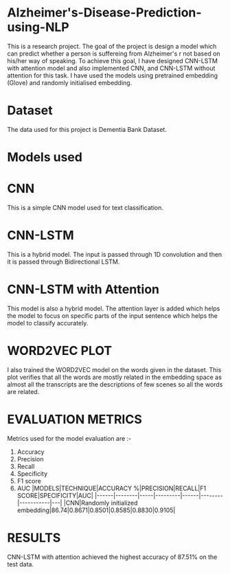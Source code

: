# Alzheimer's-Disease-Prediction-using-NLP
This is a research project. The goal of the project is design a model which can predict whether a person is suffereing from Alzheimer's r not based on his/her way of speaking.
To achieve this goal, I have designed CNN-LSTM with attention model and also implemented CNN, and CNN-LSTM without attention for this task. I have used the models using pretrained
 embedding (Glove) and randomly initialised embedding.

# Dataset
The data used for this project is Dementia Bank Dataset.

# Models used

# CNN

This is a simple CNN model used for text classification.

# CNN-LSTM

This is a hybrid model. The input is passed through 1D convolution and then it is passed through Bidirectional LSTM.

# CNN-LSTM with Attention

This model is also a hybrid model. The attention layer is added which helps the model to focus on specific parts of the input sentence which helps the model to classify accurately.

# WORD2VEC PLOT

I also trained the WORD2VEC model on the words given in the dataset. This plot verifies that all the words are mostly related in the embedding space 
as almost all the transcripts are the descriptions of few scenes so all the words are related.

# EVALUATION METRICS

Metrics used for the model evaluation are :-
1. Accuracy
2. Precision
3. Recall
4. Specificity
5. F1 score
6. AUC
|MODELS|TECHNIQUE|ACCURACY %|PRECISION|RECALL|F1 SCORE|SPECIFICITY|AUC|
|------|--------|-----|---------|------|--------|-----------|---|
|CNN|Randomly initialized embedding|86.74|0.8671|0.8501|0.8585|0.8830|0.9105|

# RESULTS

CNN-LSTM with attention achieved the highest accuracy of 87.51% on the test data.
